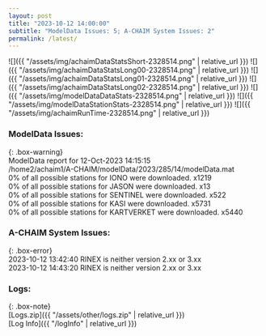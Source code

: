 ```yaml
---
layout: post
title: "2023-10-12 14:00:00"
subtitle: "ModelData Issues: 5; A-CHAIM System Issues: 2"
permalink: /latest/
---
```


![]({{ "/assets/img/achaimDataStatsShort-2328514.png" | relative_url }})
![]({{ "/assets/img/achaimDataStatsLong00-2328514.png" | relative_url }})
![]({{ "/assets/img/achaimDataStatsLong01-2328514.png" | relative_url }})
![]({{ "/assets/img/achaimDataStatsLong02-2328514.png" | relative_url }})
![]({{ "/assets/img/modelDataDataStats-2328514.png" | relative_url }})
![]({{ "/assets/img/modelDataStationStats-2328514.png" | relative_url }})
![]({{ "/assets/img/achaimRunTime-2328514.png" | relative_url }})


### ModelData Issues:  
  
{: .box-warning}  
 ModelData report for 12-Oct-2023 14:15:15   
 /home2/achaim1/A-CHAIM/modelData/2023/285/14/modelData.mat   
 0% of all possible stations for IONO were downloaded. x1219   
 0% of all possible stations for JASON were downloaded. x13   
 0% of all possible stations for SENTINEL were downloaded. x522   
 0% of all possible stations for KASI were downloaded. x5731   
 0% of all possible stations for KARTVERKET were downloaded. x5440   
  
### A-CHAIM System Issues:  
  
{: .box-error}  
2023-10-12 13:42:40 RINEX is neither version 2.xx or 3.xx  
2023-10-12 14:43:20 RINEX is neither version 2.xx or 3.xx  

### Logs:  
  
{: .box-note}  
[Logs.zip]({{ "/assets/other/logs.zip" | relative_url }})  
[Log Info]({{ "/logInfo" | relative_url }})  
